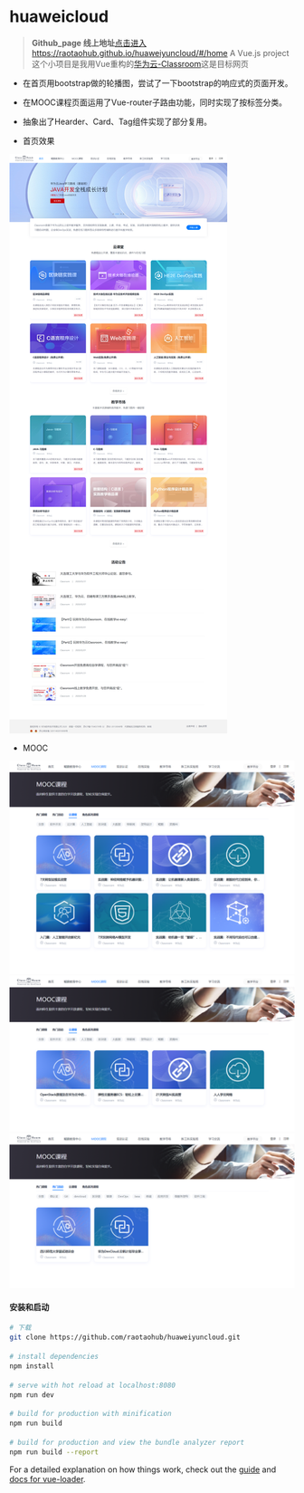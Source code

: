 # huaweicloud
> **Github_page 线上地址**[点击进入](https://raotaohub.github.io/huaweiyuncloud/#/home) https://raotaohub.github.io/huaweiyuncloud/#/home
> A Vue.js project 这个小项目是我用Vue重构的[华为云-Classroom](https://classroom.devcloud.huaweicloud.com/home)这是目标网页

+ 在首页用bootstrap做的轮播图，尝试了一下bootstrap的响应式的页面开发。

+ 在MOOC课程页面运用了Vue-router子路由功能，同时实现了按标签分类。

+ 抽象出了Hearder、Card、Tag组件实现了部分复用。

- 首页效果

![首页](images/home.png)

- MOOC

![MOOC](images/MOOC课程.png)
![MOOC](images/MOOC课程2.png)
![MOOC](images/MOOC课程3.png)

#### 安装和启动

``` bash
# 下载
git clone https://github.com/raotaohub/huaweiyuncloud.git

# install dependencies
npm install

# serve with hot reload at localhost:8080
npm run dev

# build for production with minification
npm run build

# build for production and view the bundle analyzer report
npm run build --report
```

For a detailed explanation on how things work, check out the [guide](http://vuejs-templates.github.io/webpack/) and [docs for vue-loader](http://vuejs.github.io/vue-loader).

